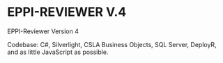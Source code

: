 # EPPI-REVIEWER V.4
EPPI-Reviewer Version 4

Codebase: C#, Silverlight, CSLA Business Objects, SQL Server, DeployR, and as little JavaScript as possible.
